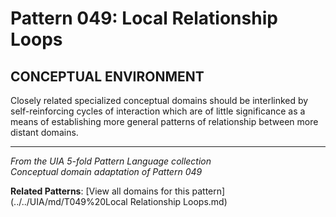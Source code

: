 # Pattern 049: Local Relationship Loops

## CONCEPTUAL ENVIRONMENT

Closely related specialized conceptual domains should be interlinked by self-reinforcing cycles of interaction which are of little significance as a means of establishing more general patterns of relationship between more distant domains.

---

*From the UIA 5-fold Pattern Language collection*  
*Conceptual domain adaptation of Pattern 049*

**Related Patterns**: [View all domains for this pattern](../../UIA/md/T049%20Local Relationship Loops.md)
